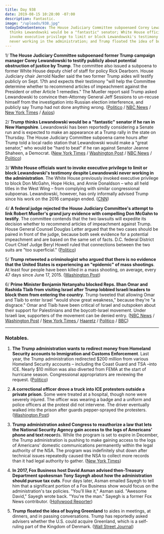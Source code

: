 ```yaml
---
title: Day 938
date: 2019-08-15 10:28:00 -07:00
description: Fantastic.
image: "/uploads/938.jpg"
todayInOneSentence: The House Judiciary Committee subpoenaed Corey Lewandowski; Trump
  thinks Lewandowski would be a "fantastic" senator; White House officials want to
  invoke executive privilege to limit or block Lewandowski's testimony despite Lewandowski
  never working in the administration; and Trump floated the idea of buying Greenland.
---
```


1/ **The House Judiciary Committee subpoenaed former Trump campaign manager Corey Lewandowski to testify publicly about potential obstruction of justice by Trump**. The committee also issued a subpoena to former White House deputy chief of staff for policy Rick Dearborn. House Judiciary chair Jerrold Nadler said the two former Trump aides will testify publicly on Sept. 17th and expects their testimony "will help the Committee determine whether to recommend articles of impeachment against the President or other Article 1 remedies." The Mueller report said Trump asked Lewandowski to convince then-Attorney General Jeff Sessions to un-recuse himself from the investigation into Russian election interference, and publicly say Trump had not done anything wrong. ([Politico](https://www.politico.com/story/2019/08/15/house-dems-subpoena-corey-lewandowski-in-ongoing-trump-obstruction-probe-1464590) / [NBC News](https://www.nbcnews.com/politics/donald-trump/house-panel-subpoenas-corey-lewandowski-amid-possible-senate-run-n1042816) / [New York Times](https://www.nytimes.com/2019/08/15/us/politics/corey-lewandowski-subpoena-obstruction.html) / [Axios](https://www.axios.com/house-judiciary-subpoena-corey-lewandowski-rick-dearborn-808c485a-de0f-424a-b6b9-9a5c92ffdbd4.html))

2/ **Trump thinks Lewandowski would be a "fantastic" senator if he ran in New Hampshire**. Lewandowski has been reportedly considering a Senate run and is expected to make an appearance at a Trump rally in the state on Thursday. The House Judiciary Committee subpoena came hours after Trump told a local radio station that Lewandowski would make a "great senator," who would be "hard to beat" if he ran against Senator Jeanne Shaheen, a Democrat. ([New York Times](https://www.nytimes.com/2019/08/15/us/politics/corey-lewandowski-senate-new-hampshire.html) / [Washington Post](https://www.washingtonpost.com/politics/as-lewandowski-considers-senate-bid-trump-promotes-his-planned-appearance-with-him-at-nh-rally/2019/08/15/5c28f7d8-bf5a-11e9-b873-63ace636af08_story.html) / [NBC News](https://www.nbcnews.com/politics/donald-trump/house-panel-subpoenas-corey-lewandowski-amid-possible-senate-run-n1042816) / [Politico](https://www.politico.com/story/2019/08/15/trump-corey-lewandowski-running-senate-1463654))

3/ **White House officials want to invoke executive privilege to limit or block Lewandowski's testimony despite Lewandowski never working in the administration**. The White House previously invoked executive privilege to block Don McGahn, Hope Hicks, and Annie Donaldson – who all held titles in the West Wing – from complying with similar congressional subpoenas. Lewandowski, however, has only informally advised Trump since his work on the 2016 campaign ended. ([CNN](https://www.cnn.com/2019/08/15/politics/executive-privilege-corey-lewandowski-subpoena-white-house/index.html))

4/ **A federal judge rejected the House Judiciary Committee's attempt to link Robert Mueller's grand jury evidence with compelling Don McGahn to testify**. The committee contends that the two lawsuits will expedite its decision whether to recommend articles of impeachment against Trump. House General Counsel Douglas Letter argued that the two cases should be paired in front of the judge, because both seek evidence for a potential impeachment and are based on the same set of facts. D.C. federal District Court Chief Judge Beryl Howell ruled that connections between the two suits are "too superficial." ([Politico](https://www.politico.com/story/2019/08/14/judge-rejects-mcgahn-grand-jury-lawsuits-1462917))

5/ **Trump retweeted a criminologist who argued that there is no evidence that the United States is experiencing an "epidemic" of mass shootings**. At least four people have been killed in a mass shooting, on average, every 47 days since June 17, 2015. ([Washington Post](https://www.washingtonpost.com/politics/trump-promotes-views-of-a-criminologist-who-says-theres-no-evidence-of-a-mass-shooting-epidemic/2019/08/15/132c31da-bf4b-11e9-b873-63ace636af08_story.html))

6/ **Prime Minister Benjamin Netanyahu blocked Reps. Ilhan Omar and Rashida Tlaib from visiting Israel after Trump lobbied Israeli leaders to block them from entering the country**. Trump tweeted that allowing Omar and Tlaib to enter Israel "would show great weakness," because they're "a disgrace." Omar and Tlaib have been critical of Israel and outspoken about their support for Palestinians and the boycott-Israel movement. Under Israeli law, supporters of the movement can be denied entry. ([NBC News](https://www.nbcnews.com/politics/donald-trump/trump-urges-israel-block-omar-tlaib-visit-n1042691) / [Washington Post](https://www.washingtonpost.com/world/national-security/netanyahu-considers-blocking-omar-tlaib-from-entering-israel-ahead-of-a-planned-weekend-visit/2019/08/15/d69983ce-d15b-4074-8590-c6f69bd4a084_story.html) / [New York Times ](https://www.nytimes.com/2019/08/15/world/middleeast/trump-israel-omar-tlaib.html)/ [Haaretz](https://www.haaretz.com/israel-news/.premium-netanyahu-decides-to-bar-tlaib-omar-from-entering-israel-1.7687973) / [Politico](https://www.politico.com/story/2019/08/15/israel-ilhan-omar-rashida-tlaib-netanyahu-1463655) / [BBC](https://www.bbc.com/news/world-middle-east-49363041))

---

### Notables.

1. **The Trump administration wants to redirect money from Homeland Security accounts to Immigration and Customs Enforcement**. Last year, the Trump administration redirected $200 million from various  Homeland Security accounts – including the Coast Guard and TSA –into ICE. Nearly $10 million was also diverted from FEMA at the start of hurricane season. Congressional appropriators are reviewing the request. ([Politico](https://www.politico.com/story/2019/08/14/trump-administration-federal-funding-ice-1662256))

2. **A correctional officer drove a truck into ICE protesters outside a private prison**. Some were treated at a hospital, though none were severely injured. The officer was wearing a badge and a uniform and police officers at the protest did not intervene. The driver eventually walked into the prison after guards pepper-sprayed the protesters. ([Washington Post](https://www.washingtonpost.com/nation/2019/08/15/video-ice-protesters-hit-truck-guard-rhode-island-wyatt/))

3. **Trump administration asked Congress to reauthorize a law that lets the National Security Agency gain access to the logs of Americans' phone and text recor**ds. While the program is set to expire in December, the Trump administration is pushing to make gaining access to the logs of Americans' domestic communications permanently within the legal authority of the NSA. The program was indefinitely shut down after technical issues repeatedly caused the NSA to collect more records than it had legal authority to gather. ([New York Times](https://www.nytimes.com/2019/08/15/us/politics/trump-nsa-call-records-program.html))

4. **In 2017, Fox Business host David Asman advised then-Treasury Department spokesman Tony Sayegh about how the administration should pursue tax cuts**. Four days later, Asman emailed Sayegh to tell him that a significant portion of a Fox Business show would focus on the administration's tax policies. "You'll like it," Asman said. "Awesome David," Sayegh wrote back. "You're the man." Sayegh is a former Fox News contributor. ([Hollywood Reporter](https://www.hollywoodreporter.com/news/youre-man-fox-news-emails-trump-treasury-team-reveal-coziness-1231461))

5. **Trump floated the idea of buying Greenland** to aides in meetings, at dinners, and in passing conversations. Trump has reportedly asked advisers whether the U.S. could acquire Greenland, which is a self-ruling part of the Kingdom of Denmark. ([Wall Street Journal](https://www.wsj.com/articles/trump-eyes-a-new-real-estate-purchase-greenland-11565904223))
